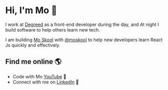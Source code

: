 # Hi, I'm Mo 👋

I work at [Degreed](http://degreed.com/) as a front-end developer during the day, and At night I build software to help others learn new tech. 

I am building [Mo Skool](https://moskool.com) with [@moskool](https://github.com/moskool) to help new developers learn React Js quickly and effectively. 


## Find me online 🌎
- Code with Mo <a href="https://www.youtube.com/channel/UCWAPvsUtwlnbbHdxk_CX2yg?view_as=subscriber">YouTube</a> 🍿
- Connect with me on <a href="https://www.linkedin.com/in/mo-sharif/">LinkedIn</a> 💼

